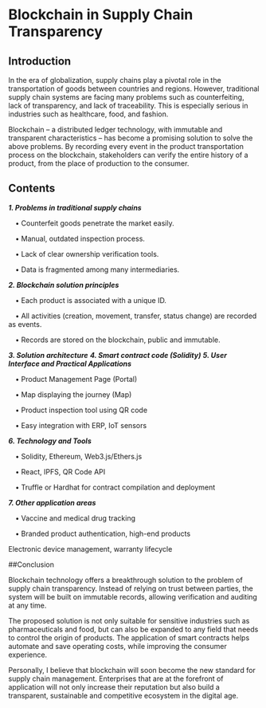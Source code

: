 # Blockchain in Supply Chain Transparency

## Introduction

In the era of globalization, supply chains play a pivotal role in the transportation of goods between countries and regions. However, traditional supply chain systems are facing many problems such as counterfeiting, lack of transparency, and lack of traceability. This is especially serious in industries such as healthcare, food, and fashion.

Blockchain – a distributed ledger technology, with immutable and transparent characteristics – has become a promising solution to solve the above problems. By recording every event in the product transportation process on the blockchain, stakeholders can verify the entire history of a product, from the place of production to the consumer.

## Contents

***1. Problems in traditional supply chains***

&emsp;• Counterfeit goods penetrate the market easily.
  
&emsp;• Manual, outdated inspection process.
  
&emsp;• Lack of clear ownership verification tools.
  
&emsp;• Data is fragmented among many intermediaries.

***2. Blockchain solution principles***

&emsp;• Each product is associated with a unique ID.

&emsp;• All activities (creation, movement, transfer, status change) are recorded as events.

&emsp;• Records are stored on the blockchain, public and immutable.

***3. Solution architecture***
***4. Smart contract code (Solidity)***
***5. User Interface and Practical Applications***

&emsp;• Product Management Page (Portal)

&emsp;• Map displaying the journey (Map)

&emsp;• Product inspection tool using QR code

&emsp;• Easy integration with ERP, IoT sensors

***6. Technology and Tools***

&emsp;• Solidity, Ethereum, Web3.js/Ethers.js

&emsp;• React, IPFS, QR Code API

&emsp;• Truffle or Hardhat for contract compilation and deployment

***7. Other application areas***

&emsp;• Vaccine and medical drug tracking

&emsp;• Branded product authentication, high-end products

Electronic device management, warranty lifecycle

##Conclusion

Blockchain technology offers a breakthrough solution to the problem of supply chain transparency. Instead of relying on trust between parties, the system will be built on immutable records, allowing verification and auditing at any time.

The proposed solution is not only suitable for sensitive industries such as pharmaceuticals and food, but can also be expanded to any field that needs to control the origin of products. The application of smart contracts helps automate and save operating costs, while improving the consumer experience.

Personally, I believe that blockchain will soon become the new standard for supply chain management. Enterprises that are at the forefront of application will not only increase their reputation but also build a transparent, sustainable and competitive ecosystem in the digital age.
